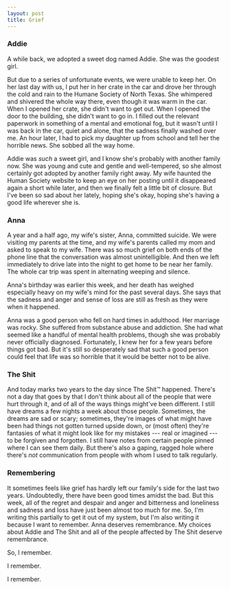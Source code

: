 ```yaml
---
layout: post
title: Grief
---
```


### Addie

A while back, we adopted a sweet dog named Addie. She was the goodest girl.

But due to a series of unfortunate events, we were unable to keep her. On her last day with us, I put her in her crate in the car and drove her through the cold and rain to the Humane Society of North Texas. She whimpered and shivered the whole way there, even though it was warm in the car. When I opened her crate, she didn't want to get out. When I opened the door to the building, she didn't want to go in. I filled out the relevant paperwork in something of a mental and emotional fog, but it wasn't until I was back in the car, quiet and alone, that the sadness finally washed over me. An hour later, I had to pick my daughter up from school and tell her the horrible news. She sobbed all the way home.

Addie was *such* a sweet girl, and I know she's probably with another family now. She was young and cute and gentle and well-tempered, so she almost certainly got adopted by another family right away. My wife haunted the Human Society website to keep an eye on her posting until it disappeared again a short while later, and then we finally felt a little bit of closure. But I've been so sad about her lately, hoping she's okay, hoping she's having a good life wherever she is.

### Anna

A year and a half ago, my wife's sister, Anna, committed suicide. We were visiting my parents at the time, and my wife's parents called my mom and asked to speak to my wife. There was so much grief on both ends of the phone line that the conversation was almost unintelligible. And then we left immediately to drive late into the night to get home to be near her family. The whole car trip was spent in alternating weeping and silence.

Anna's birthday was earlier this week, and her death has weighed especially heavy on my wife's mind for the past several days. She says that the sadness and anger and sense of loss are still as fresh as they were when it happened.

Anna was a good person who fell on hard times in adulthood. Her marriage was rocky. She suffered from substance abuse and addiction. She had what seemed like a handful of mental health problems, though she was probably never officially diagnosed. Fortunately, I knew her for a few years before things got bad. But it's still so desperately sad that such a good person could feel that life was so horrible that it would be better not to be alive.

### The Shit

And today marks two years to the day since The Shit&trade; happened. There's not a day that goes by that I don't think about all of the people that were hurt through it, and of all of the ways things might've been different. I still have dreams a few nights a week about those people. Sometimes, the dreams are sad or scary; sometimes, they're images of what might have been had things not gotten turned upside down, or (most often) they're fantasies of what it might look like for my mistakes --- real or imagined --- to be forgiven and forgotten. I still have notes from certain people pinned where I can see them daily. But there's also a gaping, ragged hole where there's *not* communication from people with whom I used to talk regularly.

### Remembering

It sometimes feels like grief has hardly left our family's side for the last two years. Undoubtedly, there have been good times amidst the bad. But this week, all of the regret and despair and anger and bitterness and loneliness and sadness and loss have just been almost too much for me. So, I'm writing this partially to get it out of my system, but I'm also writing it because I want to remember. Anna deserves remembrance. My choices about Addie and The Shit and all of the people affected by The Shit deserve remembrance.

So, I remember.

I remember.

I remember.
